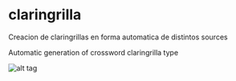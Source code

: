 claringrilla
============

Creacion de claringrillas en forma automatica de distintos sources

Automatic generation of crossword claringrilla type

![alt tag](https://www.codeship.io/projects/bad13970-a791-0131-352a-32acff5bfac5/status)
